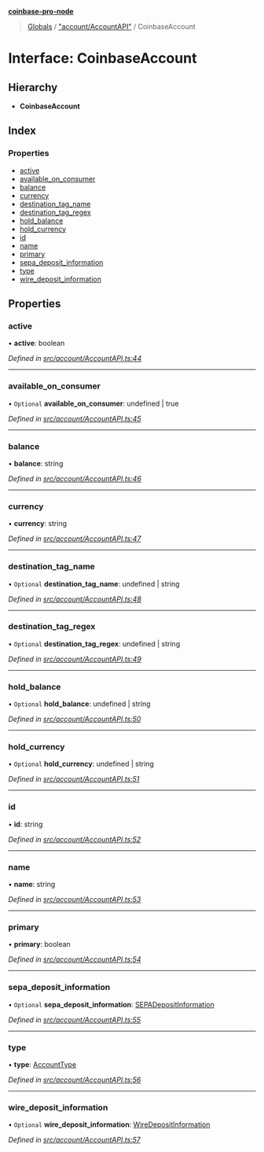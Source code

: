 **[coinbase-pro-node](../README.md)**

> [Globals](../globals.md) / ["account/AccountAPI"](../modules/_account_accountapi_.md) / CoinbaseAccount

# Interface: CoinbaseAccount

## Hierarchy

- **CoinbaseAccount**

## Index

### Properties

- [active](_account_accountapi_.coinbaseaccount.md#active)
- [available_on_consumer](_account_accountapi_.coinbaseaccount.md#available_on_consumer)
- [balance](_account_accountapi_.coinbaseaccount.md#balance)
- [currency](_account_accountapi_.coinbaseaccount.md#currency)
- [destination_tag_name](_account_accountapi_.coinbaseaccount.md#destination_tag_name)
- [destination_tag_regex](_account_accountapi_.coinbaseaccount.md#destination_tag_regex)
- [hold_balance](_account_accountapi_.coinbaseaccount.md#hold_balance)
- [hold_currency](_account_accountapi_.coinbaseaccount.md#hold_currency)
- [id](_account_accountapi_.coinbaseaccount.md#id)
- [name](_account_accountapi_.coinbaseaccount.md#name)
- [primary](_account_accountapi_.coinbaseaccount.md#primary)
- [sepa_deposit_information](_account_accountapi_.coinbaseaccount.md#sepa_deposit_information)
- [type](_account_accountapi_.coinbaseaccount.md#type)
- [wire_deposit_information](_account_accountapi_.coinbaseaccount.md#wire_deposit_information)

## Properties

### active

• **active**: boolean

_Defined in [src/account/AccountAPI.ts:44](https://github.com/bennyn/coinbase-pro-node/blob/26bf4d8/src/account/AccountAPI.ts#L44)_

---

### available_on_consumer

• `Optional` **available_on_consumer**: undefined \| true

_Defined in [src/account/AccountAPI.ts:45](https://github.com/bennyn/coinbase-pro-node/blob/26bf4d8/src/account/AccountAPI.ts#L45)_

---

### balance

• **balance**: string

_Defined in [src/account/AccountAPI.ts:46](https://github.com/bennyn/coinbase-pro-node/blob/26bf4d8/src/account/AccountAPI.ts#L46)_

---

### currency

• **currency**: string

_Defined in [src/account/AccountAPI.ts:47](https://github.com/bennyn/coinbase-pro-node/blob/26bf4d8/src/account/AccountAPI.ts#L47)_

---

### destination_tag_name

• `Optional` **destination_tag_name**: undefined \| string

_Defined in [src/account/AccountAPI.ts:48](https://github.com/bennyn/coinbase-pro-node/blob/26bf4d8/src/account/AccountAPI.ts#L48)_

---

### destination_tag_regex

• `Optional` **destination_tag_regex**: undefined \| string

_Defined in [src/account/AccountAPI.ts:49](https://github.com/bennyn/coinbase-pro-node/blob/26bf4d8/src/account/AccountAPI.ts#L49)_

---

### hold_balance

• `Optional` **hold_balance**: undefined \| string

_Defined in [src/account/AccountAPI.ts:50](https://github.com/bennyn/coinbase-pro-node/blob/26bf4d8/src/account/AccountAPI.ts#L50)_

---

### hold_currency

• `Optional` **hold_currency**: undefined \| string

_Defined in [src/account/AccountAPI.ts:51](https://github.com/bennyn/coinbase-pro-node/blob/26bf4d8/src/account/AccountAPI.ts#L51)_

---

### id

• **id**: string

_Defined in [src/account/AccountAPI.ts:52](https://github.com/bennyn/coinbase-pro-node/blob/26bf4d8/src/account/AccountAPI.ts#L52)_

---

### name

• **name**: string

_Defined in [src/account/AccountAPI.ts:53](https://github.com/bennyn/coinbase-pro-node/blob/26bf4d8/src/account/AccountAPI.ts#L53)_

---

### primary

• **primary**: boolean

_Defined in [src/account/AccountAPI.ts:54](https://github.com/bennyn/coinbase-pro-node/blob/26bf4d8/src/account/AccountAPI.ts#L54)_

---

### sepa_deposit_information

• `Optional` **sepa_deposit_information**: [SEPADepositInformation](_account_accountapi_.sepadepositinformation.md)

_Defined in [src/account/AccountAPI.ts:55](https://github.com/bennyn/coinbase-pro-node/blob/26bf4d8/src/account/AccountAPI.ts#L55)_

---

### type

• **type**: [AccountType](../enums/_account_accountapi_.accounttype.md)

_Defined in [src/account/AccountAPI.ts:56](https://github.com/bennyn/coinbase-pro-node/blob/26bf4d8/src/account/AccountAPI.ts#L56)_

---

### wire_deposit_information

• `Optional` **wire_deposit_information**: [WireDepositInformation](_account_accountapi_.wiredepositinformation.md)

_Defined in [src/account/AccountAPI.ts:57](https://github.com/bennyn/coinbase-pro-node/blob/26bf4d8/src/account/AccountAPI.ts#L57)_
